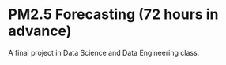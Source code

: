 # PM2.5 Forecasting (72 hours in advance)
A final project in Data Science and Data Engineering class.
